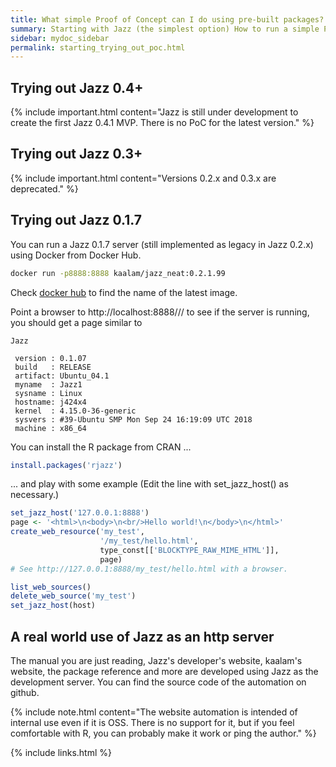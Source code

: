 ```yaml
---
title: What simple Proof of Concept can I do using pre-built packages?
summary: Starting with Jazz (the simplest option) How to run a simple Proof of Concept using prebuilt binaries.
sidebar: mydoc_sidebar
permalink: starting_trying_out_poc.html
---
```


## Trying out Jazz 0.4+

{% include important.html content="Jazz is still under development to create the first Jazz 0.4.1 MVP. There is no PoC for the latest
version." %}

## Trying out Jazz 0.3+

{% include important.html content="Versions 0.2.x and 0.3.x are deprecated." %}

## Trying out Jazz 0.1.7

You can run a Jazz 0.1.7 server (still implemented as legacy in Jazz 0.2.x) using Docker from Docker Hub.

```bash
docker run -p8888:8888 kaalam/jazz_neat:0.2.1.99
```

Check [docker hub](https://hub.docker.com/r/kaalam/jazz_neat/tags/) to find the name of the latest image.

Point a browser to http://localhost:8888/// to see if the server is running, you should get a page similar to

    Jazz

     version : 0.1.07
     build   : RELEASE
     artifact: Ubuntu_04.1
     myname  : Jazz1
     sysname : Linux
     hostname: j424x4
     kernel  : 4.15.0-36-generic
     sysvers : #39-Ubuntu SMP Mon Sep 24 16:19:09 UTC 2018
     machine : x86_64

You can install the R package from CRAN ...

```R
install.packages('rjazz')
```

... and play with some example (Edit the line with set_jazz_host() as necessary.)
```R
set_jazz_host('127.0.0.1:8888')
page <- '<html>\n<body>\n<br/>Hello world!\n</body>\n</html>'
create_web_resource('my_test',
                    '/my_test/hello.html',
                    type_const[['BLOCKTYPE_RAW_MIME_HTML']],
                    page)
# See http://127.0.0.1:8888/my_test/hello.html with a browser.

list_web_sources()
delete_web_source('my_test')
set_jazz_host(host)
```

## A real world use of Jazz as an http server

The manual you are just reading, Jazz's developer's website, kaalam's website, the package reference and more are developed using Jazz
as the development server. You can find the source code of the automation on github.

{% include note.html content="The website automation is intended of internal use even if it is OSS. There is no support for it, but if
you feel comfortable with R, you can probably make it work or ping the author." %}

{% include links.html %}
